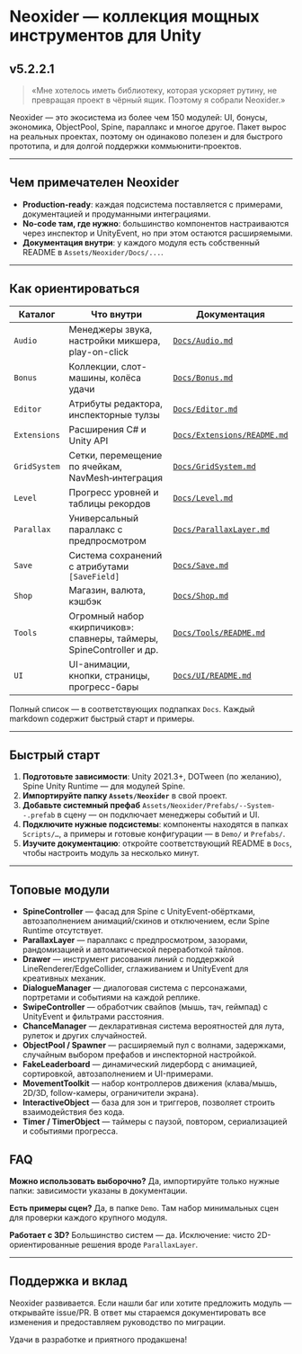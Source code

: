 # Neoxider — коллекция мощных инструментов для Unity

## v5.2.2.1

> «Мне хотелось иметь библиотеку, которая ускоряет рутину, не превращая проект в чёрный ящик. Поэтому я собрали Neoxider.»

Neoxider — это экосистема из более чем 150 модулей: UI, бонусы, экономика, ObjectPool, Spine, параллакс и многое другое. Пакет вырос на реальных проектах, поэтому он одинаково полезен и для быстрого прототипа, и для долгой поддержки коммьюнити‑проектов.

---

## Чем примечателен Neoxider

- **Production-ready**: каждая подсистема поставляется с примерами, документацией и продуманными интеграциями.
- **No-code там, где нужно**: большинство компонентов настраиваются через инспектор и UnityEvent, но при этом остаются расширяемыми.
- **Документация внутри**: у каждого модуля есть собственный README в `Assets/Neoxider/Docs/...`.

---

## Как ориентироваться

| Каталог | Что внутри | Документация |
|---------|------------|---------------|
| `Audio` | Менеджеры звука, настройки микшера, play-on-click | [`Docs/Audio.md`](./Docs/Audio.md) |
| `Bonus` | Коллекции, слот-машины, колёса удачи | [`Docs/Bonus.md`](./Docs/Bonus.md) |
| `Editor` | Атрибуты редактора, инспекторные тулзы | [`Docs/Editor.md`](./Docs/Editor.md) |
| `Extensions` | Расширения C# и Unity API | [`Docs/Extensions/README.md`](./Docs/Extensions/README.md) |
| `GridSystem` | Сетки, перемещение по ячейкам, NavMesh‑интеграция | [`Docs/GridSystem.md`](./Docs/GridSystem.md) |
| `Level` | Прогресс уровней и таблицы рекордов | [`Docs/Level.md`](./Docs/Level.md) |
| `Parallax` | Универсальный параллакс с предпросмотром | [`Docs/ParallaxLayer.md`](./Docs/ParallaxLayer.md) |
| `Save` | Система сохранений с атрибутами `[SaveField]` | [`Docs/Save.md`](./Docs/Save.md) |
| `Shop` | Магазин, валюта, кэшбэк | [`Docs/Shop.md`](./Docs/Shop.md) |
| `Tools` | Огромный набор «кирпичиков»: спавнеры, таймеры, SpineController и др. | [`Docs/Tools/README.md`](./Docs/Tools/README.md) |
| `UI` | UI-анимации, кнопки, страницы, прогресс-бары | [`Docs/UI/README.md`](./Docs/UI/README.md) |

Полный список — в соответствующих подпапках `Docs`. Каждый markdown содержит быстрый старт и примеры.

---

## Быстрый старт

1. **Подготовьте зависимости**: Unity 2021.3+, DOTween (по желанию), Spine Unity Runtime — для модулей Spine.
2. **Импортируйте папку `Assets/Neoxider`** в свой проект.
3. **Добавьте системный префаб** `Assets/Neoxider/Prefabs/--System--.prefab` в сцену — он подключает менеджеры событий и UI.
4. **Подключите нужные подсистемы**: компоненты находятся в папках `Scripts/…`, а примеры и готовые конфигурации — в `Demo/` и `Prefabs/`.
5. **Изучите документацию**: откройте соответствующий README в `Docs`, чтобы настроить модуль за несколько минут.

---

## Топовые модули

- **SpineController** — фасад для Spine с UnityEvent-обёртками, автозаполнением анимаций/скинов и отключением, если Spine Runtime отсутствует.
- **ParallaxLayer** — параллакс с предпросмотром, зазорами, рандомизацией и автоматической переработкой тайлов.
- **Drawer** — инструмент рисования линий с поддержкой LineRenderer/EdgeCollider, сглаживанием и UnityEvent для креативных механик.
- **DialogueManager** — диалоговая система с персонажами, портретами и событиями на каждой реплике.
- **SwipeController** — обработчик свайпов (мышь, тач, геймпад) с UnityEvent и фильтрами расстояния.
- **ChanceManager** — декларативная система вероятностей для лута, рулеток и других случайностей.
- **ObjectPool / Spawner** — расширяемый пул с волнами, задержками, случайным выбором префабов и инспекторной настройкой.
- **FakeLeaderboard** — динамический лидерборд с анимацией, сортировкой, автозаполнением и UI-примерами.
- **MovementToolkit** — набор контроллеров движения (клава/мышь, 2D/3D, follow-камеры, ограничители экрана).
- **InteractiveObject** — база для зон и триггеров, позволяет строить взаимодействия без кода.
- **Timer / TimerObject** — таймеры с паузой, повтором, сериализацией и событиями прогресса.

## FAQ

**Можно использовать выборочно?** Да, импортируйте только нужные папки: зависимости указаны в документации.

**Есть примеры сцен?** Да, в папке `Demo`. Там набор минимальных сцен для проверки каждого крупного модуля.

**Работает с 3D?** Большинство систем — да. Исключение: чисто 2D-ориентированные решения вроде `ParallaxLayer`.

---

## Поддержка и вклад

Neoxider развивается. Если нашли баг или хотите предложить модуль — открывайте issue/PR. В ответ мы стараемся документировать все изменения и предоставляем руководство по миграции.

Удачи в разработке и приятного продакшена!
